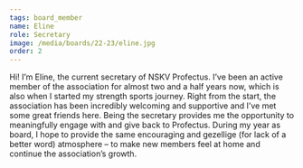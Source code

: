 ```yaml
---
tags: board_member
name: Eline
role: Secretary
image: /media/boards/22-23/eline.jpg
order: 2
---
```

Hi! I’m Eline, the current secretary of NSKV Profectus. I’ve been an active member of the association for almost two and a half years now, which is also when I started my strength sports journey. Right from the start, the association has been incredibly welcoming and supportive and I’ve met some great friends here. Being the secretary provides me the opportunity to meaningfully engage with and give back to Profectus. During my year as board, I hope to provide the same encouraging and gezellige (for lack of a better word) atmosphere – to make new members feel at home and continue the association’s growth.